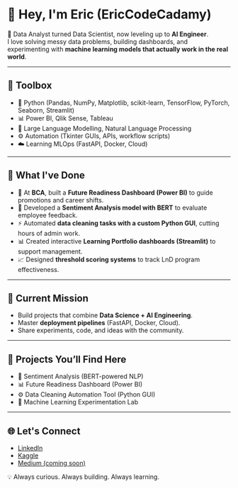 # 👋 Hey, I'm Eric (EricCodeCadamy)  

🚀 Data Analyst turned Data Scientist, now leveling up to **AI Engineer**.  
I love solving messy data problems, building dashboards, and experimenting with **machine learning models that actually work in the real world**.  

---

## 🔧 Toolbox
- 🐍 Python (Pandas, NumPy, Matplotlib, scikit-learn, TensorFlow, PyTorch, Seaborn, Streamlit)  
- 📊 Power BI, Qlik Sense, Tableau 
- 🤖 Large Language Modelling, Natural Language Processing
- ⚙️ Automation (Tkinter GUIs, APIs, workflow scripts)  
- ☁️ Learning MLOps (FastAPI, Docker, Cloud)  

---

## 💼 What I've Done
- 🏦 At **BCA**, built a **Future Readiness Dashboard (Power BI)** to guide promotions and career shifts.  
- 🤖 Developed a **Sentiment Analysis model with BERT** to evaluate employee feedback.  
- ⚡ Automated **data cleaning tasks with a custom Python GUI**, cutting hours of admin work.  
- 📊 Created interactive **Learning Portfolio dashboards (Streamlit)** to support management.  
- 📈 Designed **threshold scoring systems** to track LnD program effectiveness.  

---

## 🎯 Current Mission
- Build projects that combine **Data Science + AI Engineering**.  
- Master **deployment pipelines** (FastAPI, Docker, Cloud).  
- Share experiments, code, and ideas with the community.  

---

## 🧩 Projects You’ll Find Here
- 🤖 Sentiment Analysis (BERT-powered NLP)  
- 📊 Future Readiness Dashboard (Power BI)  
- ⚙️ Data Cleaning Automation Tool (Python GUI)  
- 🧪 Machine Learning Experimentation Lab  

---

## 🌐 Let's Connect
- [LinkedIn](#)  
- [Kaggle](#)  
- [Medium (coming soon)](#)  

💡 Always curious. Always building. Always learning.